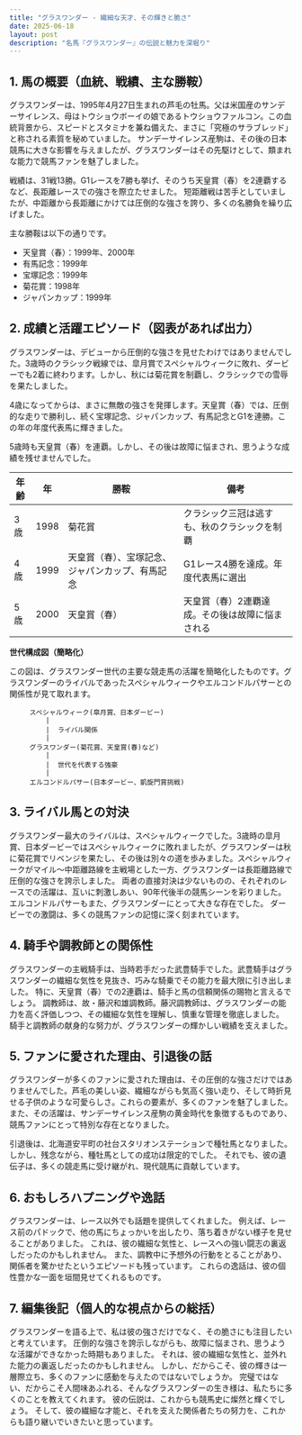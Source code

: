 ```yaml
---
title: "グラスワンダー - 繊細な天才、その輝きと脆さ"
date: 2025-06-18
layout: post
description: "名馬『グラスワンダー』の伝説と魅力を深堀り"
---
```


## 1. 馬の概要（血統、戦績、主な勝鞍）

グラスワンダーは、1995年4月27日生まれの芦毛の牡馬。父は米国産のサンデーサイレンス、母はトウショウボーイの娘であるトウショウファルコン。この血統背景から、スピードとスタミナを兼ね備えた、まさに「究極のサラブレッド」と称される素質を秘めていました。  サンデーサイレンス産駒は、その後の日本競馬に大きな影響を与えましたが、グラスワンダーはその先駆けとして、類まれな能力で競馬ファンを魅了しました。

戦績は、31戦13勝。G1レースを7勝も挙げ、そのうち天皇賞（春）を2連覇するなど、長距離レースでの強さを際立たせました。 短距離戦は苦手としていましたが、中距離から長距離にかけては圧倒的な強さを誇り、多くの名勝負を繰り広げました。

主な勝鞍は以下の通りです。

* 天皇賞（春）：1999年、2000年
* 有馬記念：1999年
* 宝塚記念：1999年
* 菊花賞：1998年
* ジャパンカップ：1999年


## 2. 成績と活躍エピソード（図表があれば出力）

グラスワンダーは、デビューから圧倒的な強さを見せたわけではありませんでした。3歳時のクラシック戦線では、皐月賞でスペシャルウィークに敗れ、ダービーでも2着に終わります。しかし、秋には菊花賞を制覇し、クラシックでの雪辱を果たしました。

4歳になってからは、まさに無敵の強さを発揮します。天皇賞（春）では、圧倒的な走りで勝利し、続く宝塚記念、ジャパンカップ、有馬記念とG1を連勝。この年の年度代表馬に輝きました。

5歳時も天皇賞（春）を連覇。しかし、その後は故障に悩まされ、思うような成績を残せませんでした。


| 年齢 | 年 | 勝鞍                               | 備考                                                                     |
|------|----|------------------------------------|-----------------------------------------------------------------------------|
| 3歳  | 1998 | 菊花賞                               | クラシック三冠は逃すも、秋のクラシックを制覇                               |
| 4歳  | 1999 | 天皇賞（春）、宝塚記念、ジャパンカップ、有馬記念 | G1レース4勝を達成。年度代表馬に選出                                     |
| 5歳  | 2000 | 天皇賞（春）                           | 天皇賞（春）2連覇達成。その後は故障に悩まされる                               |


**世代構成図（簡略化）**

この図は、グラスワンダー世代の主要な競走馬の活躍を簡略化したものです。グラスワンダーのライバルであったスペシャルウィークやエルコンドルパサーとの関係性が見て取れます。

```
     スペシャルウィーク(皐月賞、日本ダービー)
         |
         |  ライバル関係
         |
     グラスワンダー(菊花賞、天皇賞(春)など)
         |
         |  世代を代表する強豪
         |
     エルコンドルパサー(日本ダービー、凱旋門賞挑戦)
```


## 3. ライバル馬との対決

グラスワンダー最大のライバルは、スペシャルウィークでした。3歳時の皐月賞、日本ダービーではスペシャルウィークに敗れましたが、グラスワンダーは秋に菊花賞でリベンジを果たし、その後は別々の道を歩みました。スペシャルウィークがマイル～中距離路線を主戦場とした一方、グラスワンダーは長距離路線で圧倒的な強さを誇示しました。  両者の直接対決は少ないものの、それぞれのレースでの活躍は、互いに刺激しあい、90年代後半の競馬シーンを彩りました。  エルコンドルパサーもまた、グラスワンダーにとって大きな存在でした。  ダービーでの激闘は、多くの競馬ファンの記憶に深く刻まれています。


## 4. 騎手や調教師との関係性

グラスワンダーの主戦騎手は、当時若手だった武豊騎手でした。武豊騎手はグラスワンダーの繊細な気性を見抜き、巧みな騎乗でその能力を最大限に引き出しました。  特に、天皇賞（春）での2連覇は、騎手と馬の信頼関係の賜物と言えるでしょう。  調教師は、故・藤沢和雄調教師。藤沢調教師は、グラスワンダーの能力を高く評価しつつ、その繊細な気性を理解し、慎重な管理を徹底しました。  騎手と調教師の献身的な努力が、グラスワンダーの輝かしい戦績を支えました。


## 5. ファンに愛された理由、引退後の話

グラスワンダーが多くのファンに愛された理由は、その圧倒的な強さだけではありませんでした。芦毛の美しい姿、繊細ながらも気高く強い走り、そして時折見せる子供のような可愛らしさ。これらの要素が、多くのファンを魅了しました。  また、その活躍は、サンデーサイレンス産駒の黄金時代を象徴するものであり、競馬ファンにとって特別な存在となりました。

引退後は、北海道安平町の社台スタリオンステーションで種牡馬となりました。しかし、残念ながら、種牡馬としての成功は限定的でした。  それでも、彼の遺伝子は、多くの競走馬に受け継がれ、現代競馬に貢献しています。


## 6. おもしろハプニングや逸話

グラスワンダーは、レース以外でも話題を提供してくれました。  例えば、レース前のパドックで、他の馬にちょっかいを出したり、落ち着きがない様子を見せることがありました。  これは、彼の繊細な気性と、レースへの強い闘志の裏返しだったのかもしれません。  また、調教中に予想外の行動をとることがあり、関係者を驚かせたというエピソードも残っています。  これらの逸話は、彼の個性豊かな一面を垣間見せてくれるものです。


## 7. 編集後記（個人的な視点からの総括）

グラスワンダーを語る上で、私は彼の強さだけでなく、その脆さにも注目したいと考えています。  圧倒的な強さを誇示しながらも、故障に悩まされ、思うような活躍ができなかった時期もありました。  それは、彼の繊細な気性と、並外れた能力の裏返しだったのかもしれません。  しかし、だからこそ、彼の輝きは一層際立ち、多くのファンに感動を与えたのではないでしょうか。  完璧ではない、だからこそ人間味あふれる、そんなグラスワンダーの生き様は、私たちに多くのことを教えてくれます。  彼の伝説は、これからも競馬史に燦然と輝くでしょう。  そして、彼の繊細な才能と、それを支えた関係者たちの努力を、これからも語り継いでいきたいと思っています。
